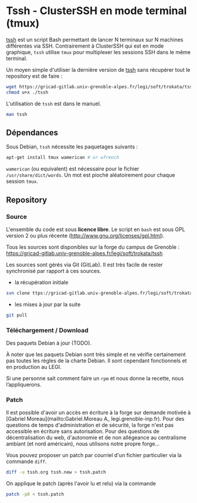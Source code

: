 # Tssh - ClusterSSH en mode terminal (tmux)

[tssh](https://gricad-gitlab.univ-grenoble-alpes.fr/legi/soft/trokata/tssh) est un script Bash permettant de lancer N terminaux sur N machines différentes via SSH.
Contrairement à ClusterSSH qui est en mode graphique,
```tssh``` utilise ```tmux``` pour multiplexer les sessions SSH dans le même terminal.

Un moyen simple d'utiliser la dernière version de [tssh]([https://gricad-gitlab.univ-grenoble-alpes.fr/legi/soft/trokata/tssh/-/raw/master/tssh?inline=false)
sans récupérer tout le repository est de faire :
```bash
wget https://gricad-gitlab.univ-grenoble-alpes.fr/legi/soft/trokata/tssh/-/raw/master/tssh?inline=false -O tssh
chmod u+x ./tssh
```

L'utilisation de ```tssh``` est dans le manuel.
```bash
man tssh
```

## Dépendances

Sous Debian, ```tssh``` nécessite les paquetages suivants :
```bash
apt-get install tmux wamerican # or wfrench
```
```wamerican``` (ou equivalent) est nécessaire pour le fichier ```/usr/share/dict/words```.
Un mot est pioché aléatoirement pour chaque session ```tmux```.


## Repository

### Source

L'ensemble du code est sous **licence libre**.
Le script en ```bash``` est sous GPL version 2 ou plus récente (http://www.gnu.org/licenses/gpl.html).

Tous les sources sont disponibles sur la forge du campus de Grenoble :
https://gricad-gitlab.univ-grenoble-alpes.fr/legi/soft/trokata/tssh

Les sources sont gérés via Git (GitLab).
Il est très facile de rester synchronisé par rapport à ces sources.

 * la récupération initiale

```bash
svn clone ttps://gricad-gitlab.univ-grenoble-alpes.fr/legi/soft/trokata/tssh
```
 * les mises à jour par la suite
```bash
git pull
```

### Téléchargement / Download

Des paquets Debian à jour (TODO).

À noter que les paquets Debian sont très simple et ne vérifie certainement pas toutes les règles de la charte Debian.
Il sont cependant fonctionnels et en production au LEGI.

Si une personne sait comment faire un ```rpm```
et nous donne la recette, nous l’appliquerons.

### Patch

Il est possible d'avoir un accès en écriture à la forge
sur demande motivée à [Gabriel Moreau](mailto:Gabriel.Moreau A_ legi.grenoble-inp.fr).
Pour des questions de temps d'administration et de sécurité,
la forge n'est pas accessible en écriture sans autorisation.
Pour des questions de décentralisation du web, d'autonomie
et de non allégeance au centralisme ambiant (et nord américain),
nous utilisons notre propre forge...

Vous pouvez proposer un patch par courriel d'un fichier particulier via la commande ```diff```.
```bash
diff -u tssh.org tssh.new > tssh.patch
```
On applique le patch (après l'avoir lu et relu) via la commande
```bash
patch -p0 < tssh.patch
```
